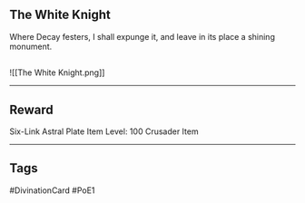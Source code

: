 ## The White Knight
Where Decay festers, I shall expunge it, and leave in its place a shining monument.
## 
![[The White Knight.png]]

---
## Reward
Six-Link Astral Plate
Item Level: 100
Crusader Item

---
## Tags
#DivinationCard
#PoE1